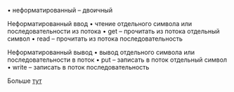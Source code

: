 • неформатированный – двоичный

Неформатированный ввод 
• чтение отдельного символа или последовательности из потока 
• get – прочитать из потока отдельный символ
• read – прочитать из потока последовательность

Неформатированный вывод 
• вывод отдельного символа или последовательности в поток
• put – записать в поток отдельный символ 
• write – записать в поток последовательность


Больше [тут](ввод%20и%20вывод,%20стандартная%20библиотека)
